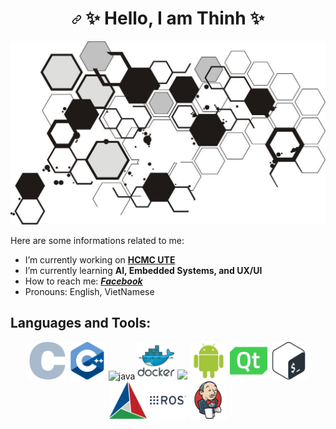 <div align="center" dir="auto">
  <h1 dir="auto"><a id="user-content---im-an-ai-engineer--" class="anchor" aria-hidden="true" href="#--im-an-ai-engineer--"><svg class="octicon octicon-link" viewBox="0 0 16 16" version="1.1" width="16" height="16" aria-hidden="true"><path d="m7.775 3.275 1.25-1.25a3.5 3.5 0 1 1 4.95 4.95l-2.5 2.5a3.5 3.5 0 0 1-4.95 0 .751.751 0 0 1 .018-1.042.751.751 0 0 1 1.042-.018 1.998 1.998 0 0 0 2.83 0l2.5-2.5a2.002 2.002 0 0 0-2.83-2.83l-1.25 1.25a.751.751 0 0 1-1.042-.018.751.751 0 0 1-.018-1.042Zm-4.69 9.64a1.998 1.998 0 0 0 2.83 0l1.25-1.25a.751.751 0 0 1 1.042.018.751.751 0 0 1 .018 1.042l-1.25 1.25a3.5 3.5 0 1 1-4.95-4.95l2.5-2.5a3.5 3.5 0 0 1 4.95 0 .751.751 0 0 1-.018 1.042.751.751 0 0 1-1.042.018 1.998 1.998 0 0 0-2.83 0l-2.5 2.5a1.998 1.998 0 0 0 0 2.83Z"></path></svg></a> <g-emoji class="g-emoji" alias="sparkles" fallback-src="https://github.githubassets.com/images/icons/emoji/unicode/2728.png">✨
    </g-emoji> 
      Hello, I am Thinh
    <g-emoji class="g-emoji" alias="sparkles" fallback-src="https://github.githubassets.com/images/icons/emoji/unicode/2728.png">✨</g-emoji> </h1>
</div>


![Background Image](https://github.com/nghungthinh/nghungthinh/blob/main/Theme%20Pic/Background.jpeg?raw=true)



<p dir="auto">Here are some informations related to me:</p>

<ul dir="auto">
<li><g-emoji class="g-emoji" alias="telescope" fallback-src="https://github.githubassets.com/images/icons/emoji/unicode/1f52d.png"></g-emoji> I’m currently working on <a href="https://hcmute.edu.vn/" rel="nofollow"><strong>HCMC UTE</strong></a></li>
<li><g-emoji class="g-emoji" alias="seedling" fallback-src="https://github.githubassets.com/images/icons/emoji/unicode/1f331.png"></g-emoji> I’m currently learning <strong>AI, Embedded Systems, and UX/UI</strong></li>
<li><g-emoji class="g-emoji" alias="mailbox" fallback-src="https://github.githubassets.com/images/icons/emoji/unicode/1f4eb.png"></g-emoji> How to reach me: <a href="https://www.facebook.com/PlutoShoel/" rel="nofollow"><em><strong>Facebook</strong></em></a> <a href="https://www.linkedin.com/in/syun-cet/" rel="nofollow"><em><strong></strong></em></a></li>
<li><g-emoji class="g-emoji" alias="smile" fallback-src="https://github.githubassets.com/images/icons/emoji/unicode/1f604.png"></g-emoji> Pronouns: English, VietNamese</li>
</ul>

## Languages and Tools:
<p align="center">
  <img src="https://raw.githubusercontent.com/devicons/devicon/master/icons/c/c-original.svg" alt="c" width="60"/>
  <img src="https://raw.githubusercontent.com/devicons/devicon/master/icons/cplusplus/cplusplus-original.svg" alt="cplusplus" width="60"/>
  <img src="https://upload.wikimedia.org/wikipedia/en/thumb/3/30/Java_programming_language_logo.svg/1200px-Java_programming_language_logo.svg.png" alt="java" width="60"/>
  <img src="https://raw.githubusercontent.com/devicons/devicon/master/icons/docker/docker-original-wordmark.svg" alt="docker" width="60"/>
  <img src="https://i.giphy.com/media/LMt9638dO8dftAjtco/200.webp" width="60">
  <img src="https://raw.githubusercontent.com/devicons/devicon/master/icons/android/android-plain.svg" alt="android" width="60"/>
  <img src="https://raw.githubusercontent.com/devicons/devicon/master/icons/qt/qt-original.svg" alt="qt" width="60"/>
  <img src="https://raw.githubusercontent.com/devicons/devicon/master/icons/bash/bash-plain.svg" alt="shell" width="60"/>
  <img src="https://raw.githubusercontent.com/devicons/devicon/master/icons/cmake/cmake-original.svg" alt="Cmake" width="60"/>
  <img src="https://raw.githubusercontent.com/devicons/devicon/master/icons/ros/ros-original-wordmark.svg" alt="Ros" width="60"/>
  <img src="https://raw.githubusercontent.com/devicons/devicon/master/icons/jenkins/jenkins-original.svg" alt="Jenkins" width="60"/>
  
</p>